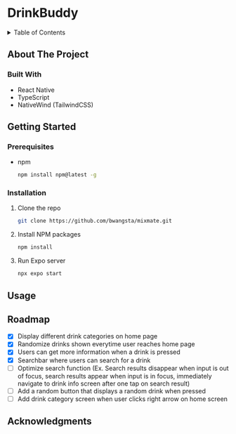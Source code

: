 # DrinkBuddy

<!-- TABLE OF CONTENTS -->
<details>
  <summary>Table of Contents</summary>
  <ol>
    <li>
      <a href="#about-the-project">About The Project</a>
      <ul>
        <li><a href="#built-with">Built With</a></li>
      </ul>
    </li>
    <li>
      <a href="#getting-started">Getting Started</a>
      <ul>
        <li><a href="#prerequisites">Prerequisites</a></li>
        <li><a href="#installation">Installation</a></li>
      </ul>
    </li>
    <li><a href="#usage">Usage</a></li>
    <li><a href="#roadmap">Roadmap</a></li>
    <li><a href="#acknowledgments">Acknowledgments</a></li>
  </ol>
</details>

<!-- ABOUT THE PROJECT -->

## About The Project

### Built With

- React Native
- TypeScript
- NativeWind (TailwindCSS)

<!-- GETTING STARTED -->

## Getting Started

### Prerequisites

- npm
  ```sh
  npm install npm@latest -g
  ```

### Installation

1. Clone the repo
   ```sh
   git clone https://github.com/bwangsta/mixmate.git
   ```
2. Install NPM packages
   ```sh
   npm install
   ```
3. Run Expo server
   ```sh
   npx expo start
   ```

## Usage

<!-- ROADMAP -->

## Roadmap

- [x] Display different drink categories on home page
- [x] Randomize drinks shown everytime user reaches home page
- [x] Users can get more information when a drink is pressed
- [x] Searchbar where users can search for a drink
- [ ] Optimize search function (Ex. Search results disappear when input is out of focus, search results appear when input is in focus, immediately navigate to drink info screen after one tap on search result)
- [ ] Add a random button that displays a random drink when pressed
- [ ] Add drink category screen when user clicks right arrow on home screen

<!-- ACKNOWLEDGMENTS -->

## Acknowledgments
